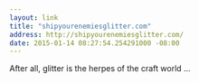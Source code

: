 ```yaml
---
layout: link
title: "shipyourenemiesglitter.com"
address: http://shipyourenemiesglitter.com/
date: 2015-01-14 08:27:54.254291000 -08:00
---
```


After all, glitter is the herpes of the craft world ...

